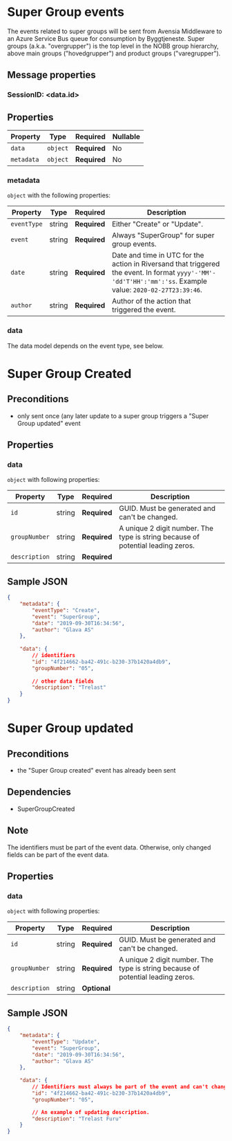 # Super Group events

The events related to super groups will be sent from Avensia Middleware to an Azure Service Bus queue for consumption by Byggtjeneste. Super groups (a.k.a. "overgrupper") is the top level in the NOBB group hierarchy, above main groups ("hovedgrupper") and product groups ("varegrupper").

## Message properties

### SessionID: 	<data.id>

## Properties

| Property              | Type     | Required     | Nullable |
| --------------------- | -------- | ------------ | -------- |
| `data`                | `object` | **Required** | No       |
| `metadata`            | `object` | **Required** | No       |

### metadata

`object` with the following properties:

| Property          | Type    | Required     | Description |
| ------------------| ------- | ------------ | ------- |
| `eventType`       | string  | **Required** | Either "Create" or "Update".
| `event`           | string  | **Required** | Always "SuperGroup" for super group events.
| `date`            | string  | **Required** | Date and time in UTC for the action in Riversand that triggered the event. In format `yyyy'-'MM'-'dd'T'HH':'mm':'ss`. Example value: `2020-02-27T23:39:46`.
| `author`          | string  | **Required** | Author of the action that triggered the event.

### data
The data model depends on the event type, see below.

# Super Group Created

## Preconditions
- only sent once (any later update to a super group triggers a "Super Group updated" event


## Properties

### data

`object` with following properties:

| Property                    | Type    | Required     | Description |
| --------------------------- | ------- | ------------ | ------------
| `id`                        | string  | **Required** | GUID. Must be generated and can't be changed.
| `groupNumber`               | string  | **Required** | A unique 2 digit number. The type is string because of potential leading zeros.
| `description`               | string  | **Required** |

## Sample JSON

```json
{
	"metadata": {
		"eventType": "Create",
		"event": "SuperGroup",
		"date": "2019-09-30T16:34:56",
		"author": "Glava AS"
	},
	
	"data": {
		// identifiers
		"id": "4f214662-ba42-491c-b230-37b1420a4db9",
		"groupNumber": "05",
		
		// other data fields
		"description": "Trelast"
	}
}
```

# Super Group updated

## Preconditions
- the "Super Group created" event has already been sent

## Dependencies
- SuperGroupCreated

## Note
The identifiers must be part of the event data. Otherwise, only changed fields can be part of the event data.

## Properties

### data

`object` with following properties:

| Property                    | Type    | Required     | Description |
| --------------------------- | ------- | ------------ | ------------
| `id`                        | string  | **Required** | GUID. Must be generated and can't be changed.
| `groupNumber`               | string  | **Required** | A unique 2 digit number. The type is string because of potential leading zeros.
| `description`               | string  | **Optional** |


## Sample JSON

```json
{
	"metadata": {
		"eventType": "Update",
		"event": "SuperGroup",
		"date": "2019-09-30T16:34:56",
		"author": "Glava AS"
	},
	
	"data": {
		// Identifiers must always be part of the event and can't change value.
		"id": "4f214662-ba42-491c-b230-37b1420a4db9",
		"groupNumber": "05",

		// An example of updating description.
		"description": "Trelast Furu"
	}
}
```

